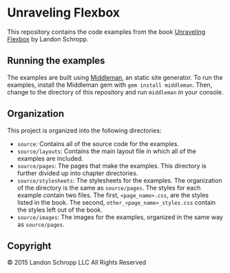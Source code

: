 # Unraveling Flexbox

This repository contains the code examples from the book [Unraveling Flexbox](https://unravelingflexbox.com/) by Landon Schropp.

## Running the examples

The examples are built using [Middleman](https://middlemanapp.com/), an static site generator. To run the examples, install the Middleman gem with `gem install middleman`. Then, change to the directory of this repository and run `middleman` in your console.

## Organization

This project is organized into the following directories:

* `source`: Contains all of the source code for the examples.
* `source/layouts`: Contains the main layout file in which all of the examples are included.
* `source/pages`: The pages that make the examples. This directory is further divided up into chapter directories.
* `source/stylesheets`: The stylesheets for the examples. The organization of the directory is the same as `source/pages`. The styles for each example contain two files. The first, `<page_name>.css`, are the styles listed in the book. The second, `other_<page_name>_styles.css` contain the styles left out of the book.
* `source/images`: The images for the examples, organized in the same way as `source/pages`.

## Copyright

© 2015 Landon Schropp LLC All Rights Reserved
